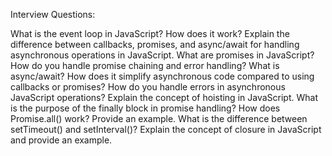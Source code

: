 Interview Questions:

What is the event loop in JavaScript? How does it work?
Explain the difference between callbacks, promises, and async/await for handling asynchronous operations in JavaScript.
What are promises in JavaScript? How do you handle promise chaining and error handling?
What is async/await? How does it simplify asynchronous code compared to using callbacks or promises?
How do you handle errors in asynchronous JavaScript operations?
Explain the concept of hoisting in JavaScript.
What is the purpose of the finally block in promise handling?
How does Promise.all() work? Provide an example.
What is the difference between setTimeout() and setInterval()?
Explain the concept of closure in JavaScript and provide an example.